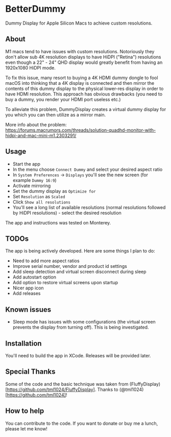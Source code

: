 # BetterDummy

Dummy Display for Apple Silicon Macs to achieve custom resolutions.

## About

M1 macs tend to have issues with custom resolutions. Notoriously they don't allow sub 4K resolution displays to have HiDPI ("Retina") resolutions even though a 22" - 24" QHD display would greatly benefit from having an 1920x1080 HiDPI mode.

To fix this issue, many resort to buying a 4K HDMI dummy dongle to fool macOS into thinking that a 4K display is connected and then mirror the contents of this dummy display to the physical lower-res display in order to have HDMI resolution. This approach has obvious drawbacks (you need to buy a dummy, you render your HDMI port useless etc.)

To alleviate this problem, DummyDisplay creates a virtual dummy display for you which you can then utilize as a mirror main.

More info about the problem: https://forums.macrumors.com/threads/solution-quadhd-monitor-with-hidpi-and-mac-mini-m1.2303291/

## Usage

- Start the app
- In the menu choose `Connect Dummy` and select your desired aspect ratio
- In `System Preferences` -> `Displays` you'll see the new screen (for example `Dummy 16:9`)
- Activate mirroring
- Set the dummy display as `Optimize for`
- Set `Resolution` as `Scaled`
- Click `Show all resolutions`
- You'll see a long list of available resolutions (normal resolutions followed by HiDPI resolutions) - select the desired resolution

The app and instructions was tested on Monterey.

## TODOs

The app is being actively developed. Here are some things I plan to do:

- Need to add more aspect ratios
- Improve serial number, vendor and product id settings
- Add sleep detection and virtual screen disconnect during sleep
- Add autostart option
- Add option to restore virtual screens upon startup
- Nicer app icon
- Add releases

## Known issues

- Sleep mode has issues with some configurations (the virtual screen prevents the display from turning off). This is being investigated.

## Installation

You'll need to build the app in XCode. Releases will be provided later.

## Special Thanks

Some of the code and the basic technique was taken from (FluffyDisplay)[https://github.com/tml1024/FluffyDisplay]. Thanks to (@tml1024)[https://github.com/tml1024]!

## How to help

You can contribute to the code. If you want to donate or buy me a lunch, please let me know!
